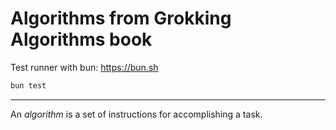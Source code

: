 # Algorithms from Grokking Algorithms book

Test runner with bun: https://bun.sh

```sh
bun test
```

---

An _algorithm_ is a set of instructions for accomplishing a task.

